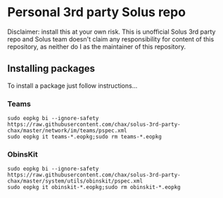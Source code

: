 # Personal 3rd party Solus repo
Disclaimer: install this at your own risk. This is unofficial Solus 3rd party repo and Solus team doesn't claim any responsibility for content of this repository, as neither do I as the maintainer of this repository.

## Installing packages
To install a package just follow instructions...

### Teams
```
sudo eopkg bi --ignore-safety https://raw.githubusercontent.com/chax/solus-3rd-party-chax/master/network/im/teams/pspec.xml
sudo eopkg it teams-*.eopkg;sudo rm teams-*.eopkg
```

### ObinsKit
```
sudo eopkg bi --ignore-safety https://raw.githubusercontent.com/chax/solus-3rd-party-chax/master/system/utils/obinskit/pspec.xml
sudo eopkg it obinskit-*.eopkg;sudo rm obinskit-*.eopkg
```
